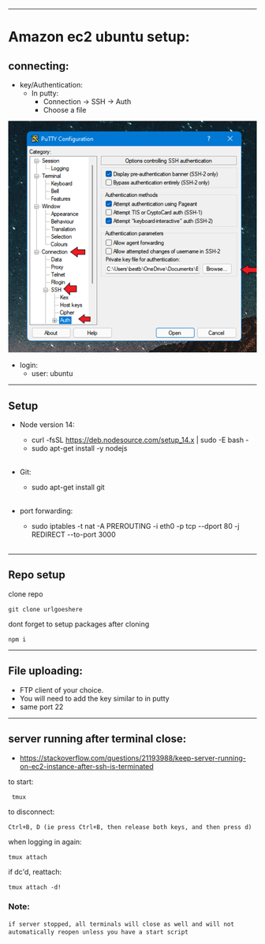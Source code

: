 

---
# Amazon ec2 ubuntu setup:

## connecting: 

- key/Authentication:
	- In putty:
		- Connection -> SSH -> Auth
		- Choose a file

![putty.png](putty.png)


- login:
	- user: ubuntu
---
## Setup

- Node version 14:
	- curl -fsSL https://deb.nodesource.com/setup_14.x | sudo -E bash -
	- sudo apt-get install -y nodejs
<br><br>

- Git:
	- sudo apt-get install git
<br><br>
- port forwarding:
	- sudo iptables -t nat -A PREROUTING -i eth0 -p tcp --dport 80 -j REDIRECT --to-port 3000
	<br><br>
--- 
## Repo setup
clone repo

	git clone urlgoeshere

dont forget to setup packages after cloning

	npm i
___

	
## File uploading:
- FTP client of your choice.
- You will need to add the key similar to in putty
- same port 22

---
## server running after terminal close:
- https://stackoverflow.com/questions/21193988/keep-server-running-on-ec2-instance-after-ssh-is-terminated
	


to start:
	
	 tmux

to disconnect:

	Ctrl+B, D (ie press Ctrl+B, then release both keys, and then press d)

when logging in again:

	tmux attach


if dc'd, reattach:

	tmux attach -d!

### Note:  
	if server stopped, all terminals will close as well and will not automatically reopen unless you have a start script